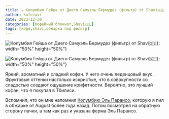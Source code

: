 ```yaml
---
title: ☕️ Колумбия Гейша от Диего Самуэль Бермудез (фильтр) от Shavi🇬🇪
author: kofezavr
date: 2022-12-30
categories: [Кофейный блокнот,Shavi🇬🇪]
tags: [кофе,shavi,обжарка под фильтр]
--- 
```

![Колумбия Гейша от Диего Самуэль Бермудез (фильтр) от Shavi🇬🇪](/assets/img/posts/23/01/columbia-geisha-1.jpg){: width="50%" height="50%"}

![Колумбия Гейша от Диего Самуэль Бермудез (фильтр) от Shavi🇬🇪](/assets/img/posts/23/01/columbia-geisha-2.jpg){: width="50%" height="50%"}

Яркий, ароматный и сладкий кофан. У него очень леденцовый вкус. Фруктовые оттенки настолько искристые, что в совокупности со сладостью создают ощущение конфетности. Вероятно, это лучший кофан, что я покупал в Тбилиси.

Вспомнил, что он мне напомнил [Колумбию Эль Параисо](https://www.instagram.com/p/CSYY6JHDpyi/), которую я пил в обжарке от August более года назад. Потом посмотрел на обратную сторону пачки, а там как раз и указана ферма Эль Параисо. 